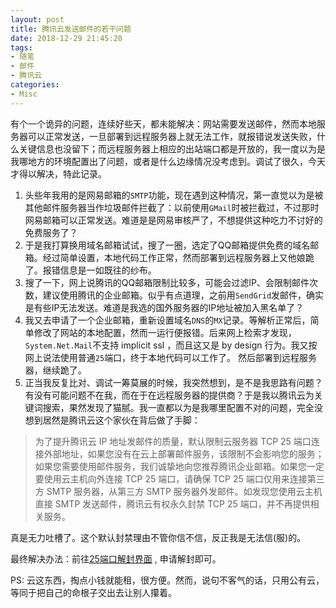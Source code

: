 ```yaml
---
layout: post
title: 腾讯云发送邮件的若干问题
date: 2018-12-29 21:45:20
tags:
- 随笔
- 邮件
- 腾讯云
categories:
- Misc
---
```



有个一个诡异的问题，连续好些天，都未能解决：网站需要发送邮件，然而本地服务器可以正常发送，一旦部署到远程服务器上就无法工作，就报错说发送失败，什么关键信息也没留下；而远程服务器上相应的出站端口都是开放的，我一度以为是我哪地方的环境配置出了问题，或者是什么边缘情况没考虑到。调试了很久，今天才得以解决，特此记录。

1. 头些年我用的是网易邮箱的`SMTP`功能，现在遇到这种情况，第一直觉以为是被其他邮件服务器当作垃圾邮件拦截了：以前使用`GMail`时被拦截过，不过那时网易邮箱可以正常发送。难道是是网易审核严了，不想提供这种吃力不讨好的免费服务了？
2. 于是我打算换用域名邮箱试试，搜了一圈，选定了QQ邮箱提供免费的域名邮箱。经过简单设置，本地代码工作正常，然而部署到远程服务器上又他娘跪了。报错信息是一如既往的纱布。
3. 搜了一下，网上说腾讯的QQ邮箱限制比较多，可能会过滤IP、会限制邮件次数，建议使用腾讯的企业邮箱。似乎有点道理，之前用`SendGrid`发邮件，确实是有些IP无法发送。难道是我选的国外服务器的IP地址被加入黑名单了？
4. 我又去申请了一个企业邮箱，重新设置域名`DNS`的`MX`记录。等解析正常后，简单修改了网站的本地配置，然而一运行便报错。后来网上检索才发现，` System.Net.Mail`不支持 implicit ssl ，而且这又是 by design 行为。我又按网上说法使用普通`25`端口，终于本地代码可以工作了。 然后部署到远程服务器，继续跪了。
5. 正当我反复比对、调试一筹莫展的时候，我突然想到，是不是我思路有问题？有没有可能问题不在我，而在于在远程服务器的提供商？于是我以腾讯云为关键词搜索，果然发现了猫腻。我一直都以为是我哪里配置不对的问题，完全没想到居然是腾讯云这个家伙在背后做了手脚：

<!-- more -->

> 为了提升腾讯云 IP 地址发邮件的质量，默认限制云服务器 TCP 25 端口连接外部地址，如果您没有在云上部署邮件服务，该限制不会影响您的服务；如果您需要使用邮件服务，我们诚挚地向您推荐腾讯企业邮箱。如果您一定要使用云主机向外连接 TCP 25 端口，请确保 TCP 25 端口仅用来连接第三方 SMTP 服务器，从第三方 SMTP 服务器外发邮件。如发现您使用云主机直接 SMTP 发送邮件，腾讯云有权永久封禁 TCP 25 端口，并不再提供相关服务。

真是无力吐槽了。这个默认封禁理由不管你信不信，反正我是无法信(服)的。

最终解决办法：前往[25端口解封界面](https://console.cloud.tencent.com/secctrl/smtp) , 申请解封即可。

PS: 云这东西，掏点小钱就能租，很方便。然而，说句不客气的话，只用公有云，等同于把自己的命根子交出去让别人攥着。
